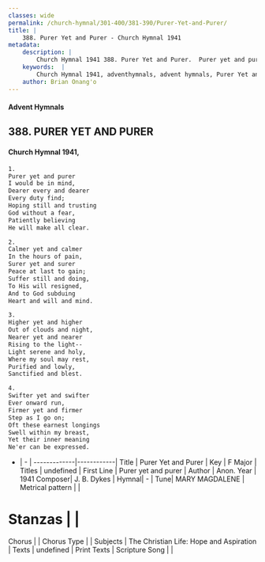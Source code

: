```yaml
---
classes: wide
permalink: /church-hymnal/301-400/381-390/Purer-Yet-and-Purer/
title: |
    388. Purer Yet and Purer - Church Hymnal 1941
metadata:
    description: |
        Church Hymnal 1941 388. Purer Yet and Purer.  Purer yet and purer  I would be in mind,  Dearer every and dearer  Every duty find;  Hoping still and trusting  God without a fear,  Patiently believing  He will make all clear. 
    keywords:  |
        Church Hymnal 1941, adventhymnals, advent hymnals, Purer Yet and Purer, Purer yet and purer. 
    author: Brian Onang'o
---
```


#### Advent Hymnals
## 388. PURER YET AND PURER
####  Church Hymnal 1941,

```txt
1.
Purer yet and purer 
I would be in mind, 
Dearer every and dearer 
Every duty find; 
Hoping still and trusting 
God without a fear, 
Patiently believing 
He will make all clear. 

2.
Calmer yet and calmer 
In the hours of pain, 
Surer yet and surer 
Peace at last to gain; 
Suffer still and doing, 
To His will resigned, 
And to God subduing 
Heart and will and mind. 

3.
Higher yet and higher 
Out of clouds and night, 
Nearer yet and nearer 
Rising to the light-- 
Light serene and holy, 
Where my soul may rest, 
Purified and lowly, 
Sanctified and blest. 

4.
Swifter yet and swifter 
Ever onward run, 
Firmer yet and firmer 
Step as I go on; 
Oft these earnest longings 
Swell within my breast, 
Yet their inner meaning 
Ne'er can be expressed.

```

- |   -  |
-------------|------------|
Title | Purer Yet and Purer |
Key | F Major |
Titles | undefined |
First Line | Purer yet and purer |
Author | Anon.
Year | 1941
Composer| J. B. Dykes |
Hymnal|  - |
Tune| MARY MAGDALENE |
Metrical pattern | |
# Stanzas |  |
Chorus |  |
Chorus Type |  |
Subjects | The Christian Life: Hope and Aspiration |
Texts | undefined |
Print Texts | 
Scripture Song |  |
    
